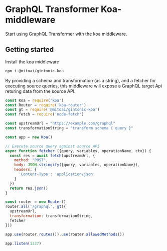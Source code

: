 # GraphQL Transformer Koa-middleware

Start using GraphQL Transformer with the koa middleware. 

## Getting started
Install the koa middleware
```bash
npm i @mitoai/gintonic-koa
```

By providing
a schema and transformation (as a string), and a fetcher for executing
source queries, this middleware will expose a GraphQL target
Api returing data from the source API.

```javascript
const Koa = require('koa')
const Router = require('koa-router')
const gt = require('@mitoai/gintonic-koa')
const fetch = require('node-fetch')

const upstreamUrl = "https://example.com/graphql"
const transformationString = "transform schema { query }"

const app = new Koa()

// Execute source query against source API
async function fetcher ({query, variables, operationName, ctx}) {
  const res = await fetch(upstreamUrl, {
    method: "POST",
    body: JSON.stringify({query, variables, operationName}),
    headers: {
      'Content-Type': 'application/json'
    }
  })
  return res.json()
}

const router = new Router()
router.all('/graphql', gt({
  upstreamUrl,
  transformation: transformationString,
  fetcher
}))

app.use(router.routes()).use(router.allowedMethods())

app.listen(1337)

```
